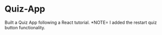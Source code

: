 # Quiz-App
Built a Quiz App following a React tutorial.
*NOTE= I added the restart quiz button functionality.
